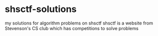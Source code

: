 # shsctf-solutions
my solutions for algorithm problems on shsctf
shsctf is a website from Stevenson's CS club which has competitions to solve problems
